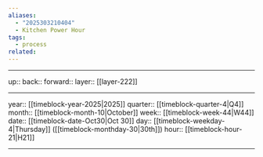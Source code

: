 ```yaml
---
aliases:
  - "2025303210404"
  - Kitchen Power Hour
tags:
  - process
related:
---
```




***

up:: 
back:: 
forward:: 
layer:: [[layer-222]]

***

year:: [[timeblock-year-2025|2025]]
quarter:: [[timeblock-quarter-4|Q4]]
month:: [[timeblock-month-10|October]]
week:: [[timeblock-week-44|W44]]
date:: [[timeblock-date-Oct30|Oct 30]]
day:: [[timeblock-weekday-4|Thursday]] ([[timeblock-monthday-30|30th]])
hour:: [[timeblock-hour-21|H21]]

***
